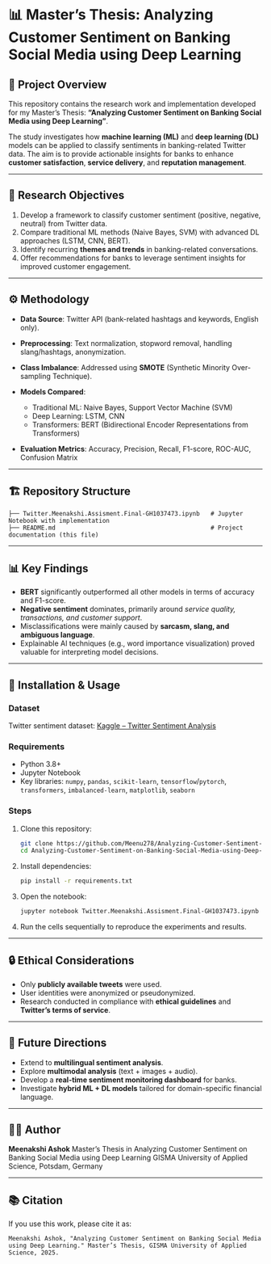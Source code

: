 # 📊 Master’s Thesis: Analyzing Customer Sentiment on Banking Social Media using Deep Learning

## 📌 Project Overview

This repository contains the research work and implementation developed for my Master’s Thesis:
**“Analyzing Customer Sentiment on Banking Social Media using Deep Learning”**.

The study investigates how **machine learning (ML)** and **deep learning (DL)** models can be applied to classify sentiments in banking-related Twitter data. The aim is to provide actionable insights for banks to enhance **customer satisfaction**, **service delivery**, and **reputation management**.

---

## 🎯 Research Objectives

1. Develop a framework to classify customer sentiment (positive, negative, neutral) from Twitter data.
2. Compare traditional ML methods (Naive Bayes, SVM) with advanced DL approaches (LSTM, CNN, BERT).
3. Identify recurring **themes and trends** in banking-related conversations.
4. Offer recommendations for banks to leverage sentiment insights for improved customer engagement.

---

## ⚙️ Methodology

* **Data Source**: Twitter API (bank-related hashtags and keywords, English only).
* **Preprocessing**: Text normalization, stopword removal, handling slang/hashtags, anonymization.
* **Class Imbalance**: Addressed using **SMOTE** (Synthetic Minority Over-sampling Technique).
* **Models Compared**:

  * Traditional ML: Naive Bayes, Support Vector Machine (SVM)
  * Deep Learning: LSTM, CNN
  * Transformers: BERT (Bidirectional Encoder Representations from Transformers)
* **Evaluation Metrics**: Accuracy, Precision, Recall, F1-score, ROC-AUC, Confusion Matrix

---

## 🏗️ Repository Structure

```
├── Twitter.Meenakshi.Assisment.Final-GH1037473.ipynb   # Jupyter Notebook with implementation
├── README.md                                           # Project documentation (this file)
```

---

## 📊 Key Findings

* **BERT** significantly outperformed all other models in terms of accuracy and F1-score.
* **Negative sentiment** dominates, primarily around *service quality, transactions, and customer support*.
* Misclassifications were mainly caused by **sarcasm, slang, and ambiguous language**.
* Explainable AI techniques (e.g., word importance visualization) proved valuable for interpreting model decisions.

---

## 📂 Installation & Usage

### Dataset

Twitter sentiment dataset: [Kaggle – Twitter Sentiment Analysis](https://www.kaggle.com/datasets/pypiahmad/twitter-sentiment-analysis)

### Requirements

* Python 3.8+
* Jupyter Notebook
* Key libraries:
  `numpy`, `pandas`, `scikit-learn`, `tensorflow`/`pytorch`, `transformers`, `imbalanced-learn`, `matplotlib`, `seaborn`

### Steps

1. Clone this repository:

   ```bash
   git clone https://github.com/Meenu278/Analyzing-Customer-Sentiment-on-Banking-Social-Media-using-Deep-Learning.git
   cd Analyzing-Customer-Sentiment-on-Banking-Social-Media-using-Deep-Learning
   ```
2. Install dependencies:

   ```bash
   pip install -r requirements.txt
   ```
3. Open the notebook:

   ```bash
   jupyter notebook Twitter.Meenakshi.Assisment.Final-GH1037473.ipynb
   ```
4. Run the cells sequentially to reproduce the experiments and results.

---

## 🔒 Ethical Considerations

* Only **publicly available tweets** were used.
* User identities were anonymized or pseudonymized.
* Research conducted in compliance with **ethical guidelines** and **Twitter’s terms of service**.

---

## 📌 Future Directions

* Extend to **multilingual sentiment analysis**.
* Explore **multimodal analysis** (text + images + audio).
* Develop a **real-time sentiment monitoring dashboard** for banks.
* Investigate **hybrid ML + DL models** tailored for domain-specific financial language.

---

## 👩‍💻 Author

**Meenakshi Ashok**
Master’s Thesis in Analyzing Customer Sentiment on Banking Social Media using Deep Learning
GISMA University of Applied Science, Potsdam, Germany

---

## 📚 Citation

If you use this work, please cite it as:

```
Meenakshi Ashok, "Analyzing Customer Sentiment on Banking Social Media using Deep Learning." Master’s Thesis, GISMA University of Applied Science, 2025.
```
